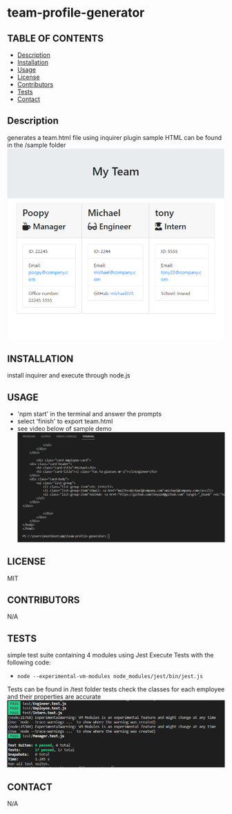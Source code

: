 # team-profile-generator

## TABLE OF CONTENTS
- [Description](#description)
- [Installation](#installation)
- [Usage](#usage)
- [License](#license)
- [Contributors](#contributors)
- [Tests](#tests)
- [Contact](#contact)

## Description
generates a team.html file using inquirer plugin
sample HTML can be found in the /sample folder
![sample](./sample/myteam.png)

## INSTALLATION
install inquirer and execute through node.js

## USAGE
  * 'npm start' in the terminal and answer the prompts
  * select 'finish' to export team.html
  * see video below of sample demo
![usagegif](./sample/demo.gif)

## LICENSE
  MIT

## CONTRIBUTORS
  N/A

## TESTS
  simple test suite containing 4 modules using Jest
  Execute Tests with the following code:
   * `node --experimental-vm-modules node_modules/jest/bin/jest.js`

  Tests can be found in /test folder
  tests check the classes for each employee and their properties are accurate
  ![test](./sample/test.png)

## CONTACT
  N/A
  
